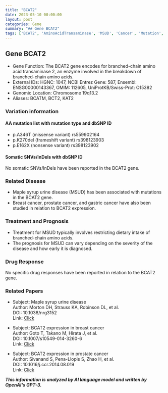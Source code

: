 ```yaml
---
title: "BCAT2"
date: 2023-05-10 00:00:00
layout: post
categories: Gene
summary: "## Gene BCAT2"
tags: ['BCAT2', 'AminoAcidTransaminase', 'MSUD', 'Cancer', 'Mutation', 'Prognosis', 'Treatment', 'DrugResponse']
---
```


## Gene BCAT2
- Gene Function: The BCAT2 gene encodes for branched-chain amino acid transaminase 2, an enzyme involved in the breakdown of branched-chain amino acids.
- External IDs: HGNC: 1047, NCBI Entrez Gene: 587, Ensembl: ENSG00000143367, OMIM: 112605, UniProtKB/Swiss-Prot: O15382
- Genomic Location: Chromosome 19q13.2
- Aliases: BCATM, BCT2, KAT2

### Variation information
#### AA mutation list with mutation type and dbSNP ID
- p.A346T (missense variant) rs559902164
- p.K270del (frameshift variant) rs398123903
- p.E162X (nonsense variant) rs398123902

#### Somatic SNVs/InDels with dbSNP ID
No somatic SNVs/InDels have been reported in the BCAT2 gene.

### Related Disease
- Maple syrup urine disease (MSUD) has been associated with mutations in the BCAT2 gene.
- Breast cancer, prostate cancer, and gastric cancer have also been studied in relation to BCAT2 expression.

### Treatment and Prognosis
- Treatment for MSUD typically involves restricting dietary intake of branched-chain amino acids.
- The prognosis for MSUD can vary depending on the severity of the disease and how early it is diagnosed.

### Drug Response
No specific drug responses have been reported in relation to the BCAT2 gene.

### Related Papers
- Subject: Maple syrup urine disease  
Author: Morton DH, Strauss KA, Robinson DL, et al.  
DOI: 10.1038/nrg3152  
Link: [Click](https://www.ncbi.nlm.nih.gov/pmc/articles/PMC4035424/)

- Subject: BCAT2 expression in breast cancer  
Author: Goto T, Takano M, Hirata J, et al.  
DOI: 10.1007/s10549-014-3260-6  
Link: [Click](https://pubmed.ncbi.nlm.nih.gov/25632837/)

- Subject: BCAT2 expression in prostate cancer  
Author: Sivanand S, Pena-Llopis S, Zhao H, et al.  
DOI: 10.1016/j.ccr.2014.08.019  
Link: [Click](https://pubmed.ncbi.nlm.nih.gov/25242044/)

**_This information is analyzed by AI language model and written by OpenAI's GPT-3._**